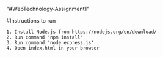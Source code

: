 "#WebTechnology-Assignment1"

#Instructions to run

    1. Install Node.js from https://nodejs.org/en/download/
    2. Run command 'npm install'
    3. Run command 'node express.js'
    4. Open index.html in your browser
